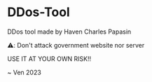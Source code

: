 # DDos-Tool
DDos tool made by Haven Charles Papasin

⚠️: Don't attack government website nor server 

USE IT AT YOUR OWN RISK!!

~ Ven 2023
